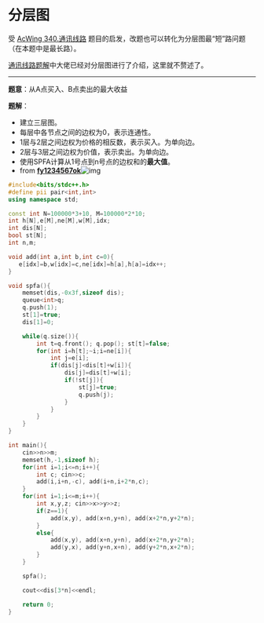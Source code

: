 # 分层图

受 [AcWing 340.通讯线路](https://www.acwing.com/problem/content/342/) 题目的启发，改题也可以转化为分层图最“短”路问题（在本题中是最长路）。

[通讯线路题解](https://www.acwing.com/solution/content/2757/)中大佬已经对分层图进行了介绍，这里就不赘述了。

------

**题意**：从A点买入、B点卖出的最大收益

**题解**：

- 建立三层图。
- 每层中各节点之间的边权为0，表示连通性。
- 1层与2层之间边权为价格的相反数，表示买入。为单向边。
- 2层与3层之间边权为价值，表示卖出。为单向边。
- 使用SPFA计算从1号点到n号点的边权和的**最大值**。
- from [**fy1234567ok**](https://www.luogu.com.cn/user/15019)![img](https://cdn.luogu.com.cn/upload/image_hosting/fxq0pi14.png)

```cpp
#include<bits/stdc++.h>
#define pii pair<int,int>
using namespace std;

const int N=100000*3+10, M=100000*2*10;
int h[N],e[M],ne[M],w[M],idx;
int dis[N];
bool st[N];
int n,m;

void add(int a,int b,int c=0){
   e[idx]=b,w[idx]=c,ne[idx]=h[a],h[a]=idx++;
}

void spfa(){
    memset(dis,-0x3f,sizeof dis);
    queue<int>q;
    q.push(1);
    st[1]=true;
    dis[1]=0;

    while(q.size()){
        int t=q.front(); q.pop(); st[t]=false;
        for(int i=h[t];~i;i=ne[i]){
            int j=e[i];
            if(dis[j]<dis[t]+w[i]){
                dis[j]=dis[t]+w[i];
                if(!st[j]){
                    st[j]=true;
                    q.push(j);
                }
            }
        }
    }
}

int main(){
    cin>>n>>m;
    memset(h,-1,sizeof h);
    for(int i=1;i<=n;i++){
        int c; cin>>c;
        add(i,i+n,-c), add(i+n,i+2*n,c);
    }
    for(int i=1;i<=m;i++){
        int x,y,z; cin>>x>>y>>z;
        if(z==1){
            add(x,y), add(x+n,y+n), add(x+2*n,y+2*n);
        }
        else{
            add(x,y), add(x+n,y+n), add(x+2*n,y+2*n);
            add(y,x), add(y+n,x+n), add(y+2*n,x+2*n);
        }
    }

    spfa();

    cout<<dis[3*n]<<endl;

    return 0;
}
```

